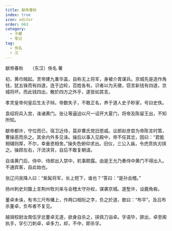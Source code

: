 ```yaml
---
title: 献帝春秋
index: true
icon: editor
order: 663
category:
  - 子藏
  - 笔记
tag:
  - 佚名
  - 汉
---
```


献帝春秋　　（东汉）佚名 著  

初，黄巾贼起。灵帝建九重华盖，自称无上将军，身被介胄谋兵。京城先是造作角钱，犹五铢而有四道，连于边轮，百姓各有。识者以为夭徵，窃言新钱有四道，京城将坏。而此钱四出，散於四方之外乎，遂皆如其言。  

孝灵皇帝何皇后生太子辩。帝数失子，不敢正名，养于道人史子眇家，号曰史佚。  

袁绍将兵入宫，诛诸黄门。张让等逼迫以尺一诏开大夏门，将帝及陈留王出，不知所知。  

献帝都许，守位而已，宿卫近侍，莫非曹氏党旧恩戚。议郎赵彦尝为帝陈言时策，曹操恶而杀之。其余内外多见诛。操后以事入见殿中，帝不任其忿，因曰：“君能相辅则厚，不尔，幸垂恩相舍。”操失色俯仰求出。旧仪，三公入庙，令虎贲执刃挟之。操顾左右，汗流浃背，自后不敢复朝请。  

自诛黄门后，侍中、侍郎出入禁中，机事颇露。由是王允乃奏侍中黄门不得出入。不通宾客，自此始也。  

张辽问吴降人曰：“紫髯将军，长上短下，谁也？”答曰：“是孙会稽。”  

扬州刺史刘馥上言荆州牧刘来与会稽太守孙权，谋袭京城。遂堑许，设鹿角砦。  

董卓未诛，有书三尺布幡上，作两口相衔之字，负之於道，歌曰：“布平”。及吕布杀董卓，负布者不复见。  

越骑校尉汝南伍孚忿董卓无道，欲身自杀之，挟佩刀诣卓。孚语毕，辞出，卓至阁执手，孚引刀刺卓，卓多力，却，不中，即杀孚。  
